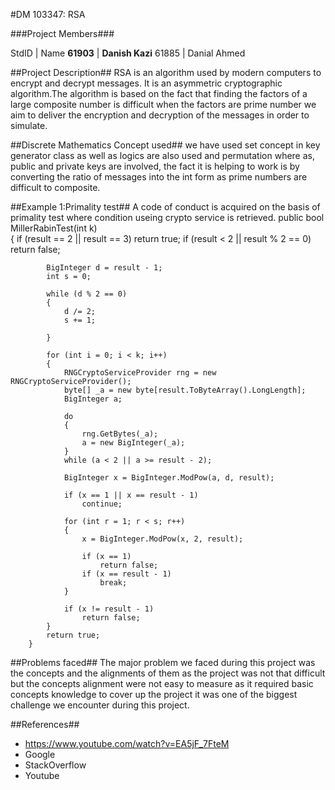 #DM 103347: RSA

###Project Members###

StdID | Name
**61903** | **Danish Kazi**
61885 | Danial Ahmed

##Project Description##
RSA is an algorithm used by modern computers to encrypt and decrypt messages. It is an asymmetric cryptographic algorithm.The algorithm is based on the fact that finding the factors of a large composite number is difficult when the factors are prime number
we aim to deliver the encryption and decryption of the messages in order to simulate.

##Discrete Mathematics Concept used##
we have used set concept in key generator class as well as logics are also used and permutation 
where as, public and private keys are involved, the fact it is helping to work is by converting the ratio of messages into the int form as prime numbers are difficult to composite.

##Example 1:Primality test##
A code of conduct is acquired on the basis of primality test where condition useing crypto service is retrieved.
public bool MillerRabinTest(int k)               
        {
            if (result == 2 || result == 3)
                return true;
            if (result < 2 || result % 2 == 0)
                return false;

            BigInteger d = result - 1;
            int s = 0;

            while (d % 2 == 0)
            {
                d /= 2;
                s += 1;

            }

            for (int i = 0; i < k; i++)
            {
                RNGCryptoServiceProvider rng = new RNGCryptoServiceProvider();
                byte[] _a = new byte[result.ToByteArray().LongLength];
                BigInteger a;

                do
                {
                    rng.GetBytes(_a);
                    a = new BigInteger(_a);
                }
                while (a < 2 || a >= result - 2);

                BigInteger x = BigInteger.ModPow(a, d, result);

                if (x == 1 || x == result - 1)
                    continue;

                for (int r = 1; r < s; r++)
                {
                    x = BigInteger.ModPow(x, 2, result);

                    if (x == 1)
                        return false;
                    if (x == result - 1)
                        break;
                }

                if (x != result - 1)  
                    return false;
            }
            return true;
        }

##Problems faced##
The major problem we faced during this project was the concepts and the alignments of them as the project was not that difficult but the concepts alignment were not easy to measure as it required basic concepts knowledge to cover up the project it was one of the biggest challenge we encounter during this project.

##References##
- https://www.youtube.com/watch?v=EA5jF_7FteM
- Google
- StackOverflow
- Youtube
